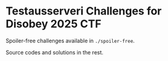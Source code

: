 # Testausserveri Challenges for Disobey 2025 CTF

Spoiler-free challenges available in `./spoiler-free`.

Source codes and solutions in the rest.
